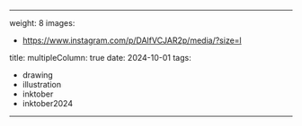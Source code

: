 
---
weight: 8
images:
- https://www.instagram.com/p/DAlfVCJAR2p/media/?size=l

title:
multipleColumn: true
date: 2024-10-01
tags:
- drawing
- illustration
- inktober
- inktober2024
---

